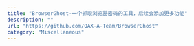 ```yaml
---
title: "BrowserGhost-一个抓取浏览器密码的工具，后续会添加更多功能"
description: ""
url: "https://github.com/QAX-A-Team/BrowserGhost"
category: "Miscellaneous"
---
```

